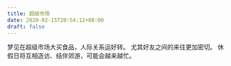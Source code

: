 ```yaml
---
title: 超级市场
date: 2020-02-15T20:54:12+08:00
draft: false
---
```


梦见在超级市场大买食品，人际关系运好转。
尤其好友之间的来往更加密切。
休假日将互相造访、结伴郊游，可能会越来越忙。
